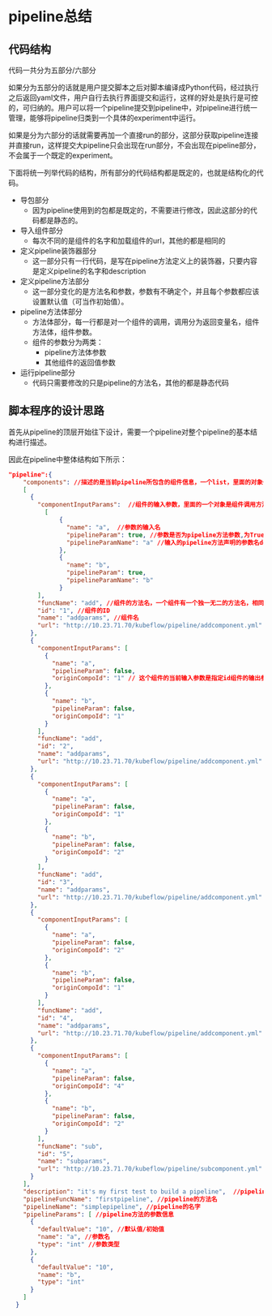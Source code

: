 # pipeline总结



## 代码结构

代码一共分为五部分/六部分

​	如果分为五部分的话就是用户提交脚本之后对脚本编译成Python代码，经过执行之后返回yaml文件，用户自行去执行界面提交和运行，这样的好处是执行是可控的，可归纳的。用户可以将一个pipeline提交到pipeline中，对pipeline进行统一管理，能够将pipeline归类到一个具体的experiment中运行。

​	如果是分为六部分的话就需要再加一个直接run的部分，这部分获取pipeline连接并直接run，这样提交大pipeline只会出现在run部分，不会出现在pipeline部分，不会属于一个既定的experiment。

​	 下面将统一列举代码的结构，所有部分的代码结构都是既定的，也就是结构化的代码。

+ 导包部分
	+ 因为pipeline使用到的包都是既定的，不需要进行修改，因此这部分的代码都是静态的。
+ 导入组件部分
	+ 每次不同的是组件的名字和加载组件的url，其他的都是相同的
+ 定义pipeline装饰器部分
	+ 这一部分只有一行代码，是写在pipeline方法定义上的装饰器，只要内容是定义pipeline的名字和description
+ 定义pipeline方法部分
	+ 这一部分变化的是方法名和参数，参数有不确定个，并且每个参数都应该设置默认值（可当作初始值）。
+ pipeline方法体部分
	+ 方法体部分，每一行都是对一个组件的调用，调用分为返回变量名，组件方法体，组件参数。
	+ 组件的参数分为两类：
		+ pipeline方法体参数
		+ 其他组件的返回值参数
+ 运行pipeline部分
	+ 代码只需要修改的只是pipeline的方法名，其他的都是静态代码





## 脚本程序的设计思路

首先从pipeline的顶层开始往下设计，需要一个pipeline对整个pipeline的基本结构进行描述。

因此在pipeline中整体结构如下所示：

```json
"pipeline":{
    "components": //描述的是当前pipeline所包含的组件信息，一个list，里面的对象一个是具体的调用组件
    [
      {
        "componentInputParams":  //组件的输入参数，里面的一个对象是组件调用方法的一个参数
          [
              {
                "name": "a",  //参数的输入名
                "pipelineParam": true, //参数是否为pipeline方法参数,为True表示是使用的pipeline的方法参数，false表示使用的是上一个组件的参数
                "pipelineParamName": "a" //输入的pipeline方法声明的参数名def funcName(a,b)
              },
              {
                "name": "b", 
                "pipelineParam": true,
                "pipelineParamName": "b"
              }
        ],
        "funcName": "add", //组件的方法名，一个组件有一个独一无二的方法名，相同组件的方法名一样
        "id": "1", //组件的ID 
        "name": "addparams", //组件名
        "url": "http://10.23.71.70/kubeflow/pipeline/addcomponent.yml" //加载组件的URL
      },
      {
        "componentInputParams": [
          {
            "name": "a",
            "pipelineParam": false,
            "originCompoId": "1" // 这个组件的当前输入参数是指定id组件的输出参数
          },
          {
            "name": "b",
            "pipelineParam": false,
            "originCompoId": "1"
          }
        ],
        "funcName": "add", 
        "id": "2",
        "name": "addparams",
        "url": "http://10.23.71.70/kubeflow/pipeline/addcomponent.yml"
      },
      {
        "componentInputParams": [
          {
            "name": "a",
            "pipelineParam": false,
            "originCompoId": "1"
          },
          {
            "name": "b",
            "pipelineParam": false,
            "originCompoId": "2"
          }
        ],
        "funcName": "add",
        "id": "3",
        "name": "addparams",
        "url": "http://10.23.71.70/kubeflow/pipeline/addcomponent.yml"
      },
      {
        "componentInputParams": [
          {
            "name": "a",
            "pipelineParam": false,
            "originCompoId": "2"
          },
          {
            "name": "b",
            "pipelineParam": false,
            "originCompoId": "1"
          }
        ],
        "funcName": "add",
        "id": "4",
        "name": "addparams",
        "url": "http://10.23.71.70/kubeflow/pipeline/addcomponent.yml"
      },
      {
        "componentInputParams": [
          {
            "name": "a",
            "pipelineParam": false,
            "originCompoId": "4"
          },
          {
            "name": "b",
            "pipelineParam": false,
            "originCompoId": "2"
          }
        ],
        "funcName": "sub",
        "id": "5",
        "name": "subparams",
        "url": "http://10.23.71.70/kubeflow/pipeline/subcomponent.yml"
      }
    ],
    "description": "it's my first test to build a pipeline",  //pipeline的形容信息
    "pipelineFuncName": "firstpipeline", //pipeline的方法名
    "pipelineName": "simplepipeline", //pipeline的名字
    "pipelineParams": [ //pipeline方法的参数信息
      {
        "defaultValue": "10", //默认值/初始值
        "name": "a", //参数名
        "type": "int" //参数类型
      },
      {
        "defaultValue": "10", 
        "name": "b",
        "type": "int"
      }
    ]
  }
```

